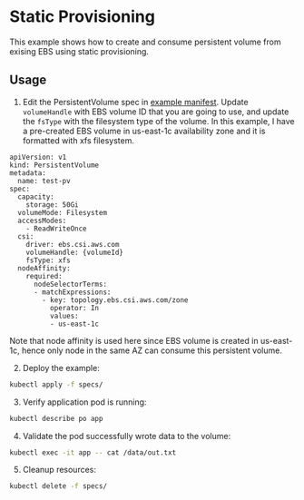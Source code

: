 # Static Provisioning 
This example shows how to create and consume persistent volume from exising EBS using static provisioning.

## Usage
1. Edit the PersistentVolume spec in [example manifest](./specs/example.yaml). Update `volumeHandle` with EBS volume ID that you are going to use, and update the `fsType` with the filesystem type of the volume. In this example, I have a pre-created EBS  volume in us-east-1c availability zone and it is formatted with xfs filesystem.

```
apiVersion: v1
kind: PersistentVolume
metadata:
  name: test-pv
spec:
  capacity:
    storage: 50Gi
  volumeMode: Filesystem
  accessModes:
    - ReadWriteOnce
  csi:
    driver: ebs.csi.aws.com
    volumeHandle: {volumeId} 
    fsType: xfs
  nodeAffinity:
    required:
      nodeSelectorTerms:
      - matchExpressions:
        - key: topology.ebs.csi.aws.com/zone
          operator: In
          values:
          - us-east-1c 
```
Note that node affinity is used here since EBS volume is created in us-east-1c, hence only node in the same AZ can consume this persistent volume.

2. Deploy the example:
```sh
kubectl apply -f specs/
```

3. Verify application pod is running:
```sh
kubectl describe po app
```

4. Validate the pod successfully wrote data to the volume:
```sh
kubectl exec -it app -- cat /data/out.txt
```

5. Cleanup resources:
```sh
kubectl delete -f specs/
```
